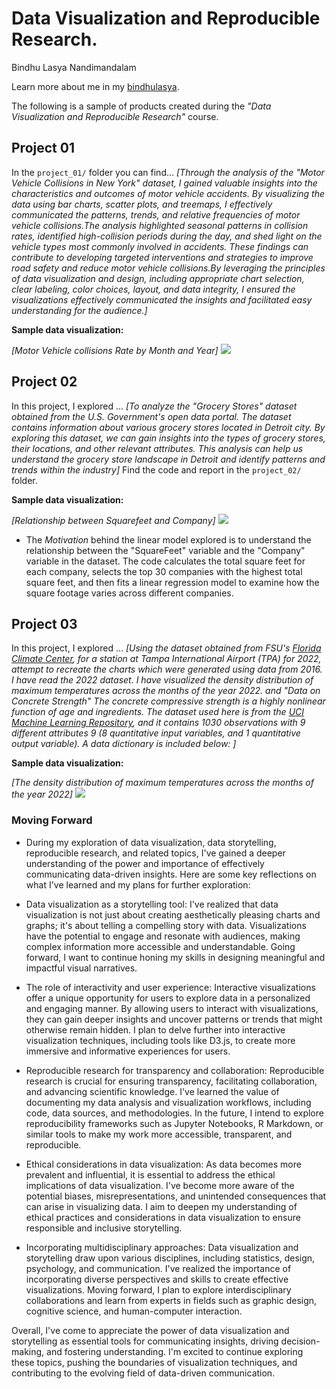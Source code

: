 # Data Visualization and Reproducible Research.

Bindhu Lasya Nandimandalam

Learn more about me in my [bindhulasya](https://github.com/bindhulasya). 


The following is a sample of products created during the _"Data Visualization and Reproducible Research"_ course.


## Project 01

In the `project_01/` folder you can find... _[Through the analysis of the "Motor Vehicle Collisions in New York" dataset, I gained valuable insights into the characteristics and outcomes of motor vehicle accidents. By visualizing the data using bar charts, scatter plots, and treemaps, I effectively communicated the patterns, trends, and relative frequencies of motor vehicle collisions.The analysis highlighted seasonal patterns in collision rates, identified high-collision periods during the day, and shed light on the vehicle types most commonly involved in accidents. These findings can contribute to developing targeted interventions and strategies to improve road safety and reduce motor vehicle collisions.By leveraging the principles of data visualization and design, including appropriate chart selection, clear labeling, color choices, layout, and data integrity, I ensured the visualizations effectively communicated the insights and facilitated easy understanding for the audience.]_

**Sample data visualization:** 

_[Motor Vehicle collisions Rate by Month and Year]_
<img src="C:/github/dataviz_final_project/figures/unnamed-chunk-6-1.png">


## Project 02

In this project, I explored ... _[To analyze the "Grocery Stores" dataset obtained from the U.S. Government's open data portal. The dataset contains information about various grocery stores located in Detroit city. By exploring this dataset, we can gain insights into the types of grocery stores, their locations, and other relevant attributes. This analysis can help us understand the grocery store landscape in Detroit and identify patterns and trends within the industry]_ Find the code and report in the `project_02/` folder.

**Sample data visualization:** 

_[Relationship between Squarefeet and Company]_
<img src="C:/github/dataviz_final_project/figures/unnamed-chunk-14-1.png">

- The _Motivation_ behind the linear model explored is to understand the relationship between the "SquareFeet" variable and the "Company" variable in the dataset. The code calculates the total square feet for each company, selects the top 30 companies with the highest total square feet, and then fits a linear regression model to examine how the square footage varies across different companies.



## Project 03

In this project, I explored ... _[Using the dataset obtained from FSU's [Florida Climate Center](https://climatecenter.fsu.edu/climate-data-access-tools/downloadable-data), for a station at Tampa International Airport (TPA) for 2022, attempt to recreate the charts which were generated using data from 2016. I have read the 2022 dataset. I have visualized the density distribution of maximum temperatures across the months of the year 2022. and "Data on Concrete Strength" The concrete compressive strength is a highly nonlinear function of age and ingredients. The dataset used here is from the [UCI Machine Learning Repository](https://archive.ics.uci.edu/ml/index.php), and it contains 1030 observations with 9 different attributes 9 (8 quantitative input variables, and 1 quantitative output variable). A data dictionary is included below:  ]_

**Sample data visualization:** 

_[The density distribution of maximum temperatures across the months of the year 2022]_
<img src="C:/github/dataviz_final_project/figures/unnamed-chunk-10-1.png">


### Moving Forward

- During my exploration of data visualization, data storytelling, reproducible research, and related topics, I've gained a deeper understanding of the power and importance of effectively communicating data-driven insights. Here are some key reflections on what I've learned and my plans for further exploration:

- Data visualization as a storytelling tool: I've realized that data visualization is not just about creating aesthetically pleasing charts and graphs; it's about telling a compelling story with data. Visualizations have the potential to engage and resonate with audiences, making complex information more accessible and understandable. Going forward, I want to continue honing my skills in designing meaningful and impactful visual narratives.

- The role of interactivity and user experience: Interactive visualizations offer a unique opportunity for users to explore data in a personalized and engaging manner. By allowing users to interact with visualizations, they can gain deeper insights and uncover patterns or trends that might otherwise remain hidden. I plan to delve further into interactive visualization techniques, including tools like D3.js, to create more immersive and informative experiences for users.

- Reproducible research for transparency and collaboration: Reproducible research is crucial for ensuring transparency, facilitating collaboration, and advancing scientific knowledge. I've learned the value of documenting my data analysis and visualization workflows, including code, data sources, and methodologies. In the future, I intend to explore reproducibility frameworks such as Jupyter Notebooks, R Markdown, or similar tools to make my work more accessible, transparent, and reproducible.

- Ethical considerations in data visualization: As data becomes more prevalent and influential, it is essential to address the ethical implications of data visualization. I've become more aware of the potential biases, misrepresentations, and unintended consequences that can arise in visualizing data. I aim to deepen my understanding of ethical practices and considerations in data visualization to ensure responsible and inclusive storytelling.

- Incorporating multidisciplinary approaches: Data visualization and storytelling draw upon various disciplines, including statistics, design, psychology, and communication. I've realized the importance of incorporating diverse perspectives and skills to create effective visualizations. Moving forward, I plan to explore interdisciplinary collaborations and learn from experts in fields such as graphic design, cognitive science, and human-computer interaction.

Overall, I've come to appreciate the power of data visualization and storytelling as essential tools for communicating insights, driving decision-making, and fostering understanding. I'm excited to continue exploring these topics, pushing the boundaries of visualization techniques, and contributing to the evolving field of data-driven communication.
